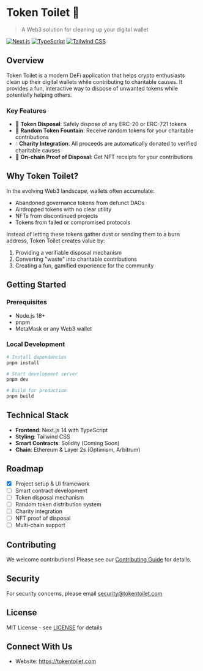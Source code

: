 # Token Toilet 🚽

> A Web3 solution for cleaning up your digital wallet

[![Next.js](https://img.shields.io/badge/Next.js-14-black)](https://nextjs.org/) [![TypeScript](https://img.shields.io/badge/TypeScript-5.7-blue)](https://www.typescriptlang.org/) [![Tailwind CSS](https://img.shields.io/badge/Tailwind-3.4-38B2AC)](https://tailwindcss.com/)

## Overview

Token Toilet is a modern DeFi application that helps crypto enthusiasts clean up their digital wallets while contributing to charitable causes. It provides a fun, interactive way to dispose of unwanted tokens while potentially helping others.

### Key Features

- 🚽 **Token Disposal**: Safely dispose of any ERC-20 or ERC-721 tokens
- 🎲 **Random Token Fountain**: Receive random tokens for your charitable contributions
- 💧 **Charity Integration**: All proceeds are automatically donated to verified charitable causes
- 🧾 **On-chain Proof of Disposal**: Get NFT receipts for your contributions

## Why Token Toilet?

In the evolving Web3 landscape, wallets often accumulate:

- Abandoned governance tokens from defunct DAOs
- Airdropped tokens with no clear utility
- NFTs from discontinued projects
- Tokens from failed or compromised protocols

Instead of letting these tokens gather dust or sending them to a burn address, Token Toilet creates value by:

1. Providing a verifiable disposal mechanism
2. Converting "waste" into charitable contributions
3. Creating a fun, gamified experience for the community

## Getting Started

### Prerequisites

- Node.js 18+
- pnpm
- MetaMask or any Web3 wallet

### Local Development

```bash
# Install dependencies
pnpm install

# Start development server
pnpm dev

# Build for production
pnpm build
```

## Technical Stack

- **Frontend**: Next.js 14 with TypeScript
- **Styling**: Tailwind CSS
- **Smart Contracts**: Solidity (Coming Soon)
- **Chain**: Ethereum & Layer 2s (Optimism, Arbitrum)

## Roadmap

- [x] Project setup & UI framework
- [ ] Smart contract development
- [ ] Token disposal mechanism
- [ ] Random token distribution system
- [ ] Charity integration
- [ ] NFT proof of disposal
- [ ] Multi-chain support

## Contributing

We welcome contributions! Please see our [Contributing Guide](contributing.md) for details.

## Security

For security concerns, please email security@tokentoilet.com

## License

MIT License - see [LICENSE](license.md) for details

## Connect With Us

- Website: https://tokentoilet.com
<!-- - Discord: [Join our community](https://discord.gg/tokentoilet) -->
